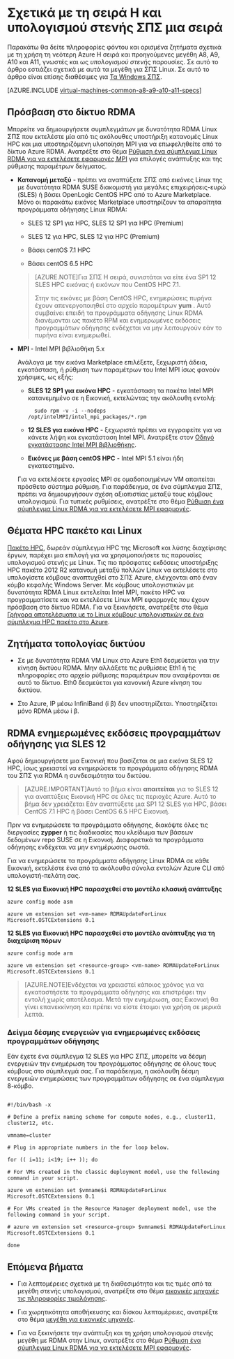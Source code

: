 <properties
 pageTitle="Σχετικά με το ΣΠΣ υπολογισμού στενής με Linux | Microsoft Azure"
 description="Λήψη πληροφοριών φόντου και ζητήματα σχετικά με τα μεγέθη υπολογισμού στενής H σειρά και A8, A9, A10 και A11 για ΣΠΣ Linux"
 services="virtual-machines-linux"
 documentationCenter=""
 authors="dlepow"
 manager="timlt"
 editor=""
 tags="azure-resource-manager,azure-service-management"/>
<tags
ms.service="virtual-machines-linux"
 ms.devlang="na"
 ms.topic="article"
 ms.tgt_pltfrm="vm-linux"
 ms.workload="infrastructure-services"
 ms.date="09/21/2016"
 ms.author="danlep"/>

# <a name="about-h-series-and-compute-intensive-a-series-vms"></a>Σχετικά με τη σειρά H και υπολογισμού στενής ΣΠΣ μια σειρά 

Παρακάτω θα δείτε πληροφορίες φόντου και ορισμένα ζητήματα σχετικά με τη χρήση τη νεότερη Azure H σειρά και προηγούμενες μεγέθη A8, A9, A10 και A11, γνωστές και ως *υπολογισμού στενής* παρουσίες. Σε αυτό το άρθρο εστιάζει σχετικά με αυτά τα μεγέθη για ΣΠΣ Linux. Σε αυτό το άρθρο είναι επίσης διαθέσιμες για [Τα Windows ΣΠΣ](virtual-machines-windows-a8-a9-a10-a11-specs.md).




[AZURE.INCLUDE [virtual-machines-common-a8-a9-a10-a11-specs](../../includes/virtual-machines-common-a8-a9-a10-a11-specs.md)]

## <a name="access-to-the-rdma-network"></a>Πρόσβαση στο δίκτυο RDMA

Μπορείτε να δημιουργήσετε συμπλεγμάτων με δυνατότητα RDMA Linux ΣΠΣ που εκτελέστε μία από τις ακόλουθες υποστήριξη κατανομές Linux HPC και μια υποστηριζόμενη υλοποίηση MPI για να επωφεληθείτε από το δίκτυο Azure RDMA. Ανατρέξτε στο θέμα [Ρύθμιση ένα σύμπλεγμα Linux RDMA για να εκτελέσετε εφαρμογές MPI](virtual-machines-linux-classic-rdma-cluster.md) για επιλογές ανάπτυξης και της ρύθμισης παραμέτρων δείγματος.

* **Κατανομή μεταξύ** - πρέπει να αναπτύξετε ΣΠΣ από εικόνες Linux της με δυνατότητα RDMA SUSE διακομιστή για μεγάλες επιχειρήσεις-ευρώ (SLES) ή βάσει OpenLogic CentOS HPC από το Azure Marketplace. Μόνο οι παρακάτω εικόνες Marketplace υποστηρίζουν τα απαραίτητα προγράμματα οδήγησης Linux RDMA:

    * SLES 12 SP1 για HPC, SLES 12 SP1 για HPC (Premium)
    
    * SLES 12 για HPC, SLES 12 για HPC (Premium)
    
    * Βάσει centOS 7.1 HPC
    
    * Βάσει centOS 6.5 HPC
    
    >[AZURE.NOTE]Για ΣΠΣ H σειρά, συνιστάται να είτε ένα SP1 12 SLES HPC εικόνας ή εικόνων που CentOS HPC 7.1.
    >
    >Στην τις εικόνες με βάση CentOS HPC, ενημερώσεις πυρήνα έχουν απενεργοποιηθεί στο αρχείο παραμέτρων **yum** . Αυτό συμβαίνει επειδή τα προγράμματα οδήγησης Linux RDMA διανέμονται ως πακέτο RPM και ενημερωμένες εκδόσεις προγραμμάτων οδήγησης ενδέχεται να μην λειτουργούν εάν το πυρήνα είναι ενημερωθεί.

* **MPI** - Intel MPI βιβλιοθήκη 5.x

    Ανάλογα με την εικόνα Marketplace επιλέξετε, ξεχωριστή άδεια, εγκατάσταση, ή ρύθμιση των παραμέτρων του Intel MPI ίσως φανούν χρήσιμες, ως εξής: 
    
    * **SLES 12 SP1 για εικόνα HPC** - εγκατάσταση τα πακέτα Intel MPI κατανεμημένο σε η Εικονική, εκτελώντας την ακόλουθη εντολή:
    
            sudo rpm -v -i --nodeps /opt/intelMPI/intel_mpi_packages/*.rpm

    * **12 SLES για εικόνα HPC** - ξεχωριστά πρέπει να εγγραφείτε για να κάνετε λήψη και εγκατάσταση Intel MPI. Ανατρέξτε στον [Οδηγό εγκατάστασης Intel MPI βιβλιοθήκης](https://software.intel.com/sites/default/files/managed/7c/2c/intelmpi-2017-installguide-linux.pdf).
    
    * **Εικόνες με βάση centOS HPC** - Intel MPI 5.1 είναι ήδη εγκατεστημένο.  

    Για να εκτελέσετε εργασίες MPI σε ομαδοποιημένων VM απαιτείται πρόσθετο σύστημα ρύθμιση. Για παράδειγμα, σε ένα σύμπλεγμα ΣΠΣ, πρέπει να δημιουργήσουν σχέση αξιοπιστίας μεταξύ τους κόμβους υπολογισμού. Για τυπικές ρυθμίσεις, ανατρέξτε στο θέμα [Ρύθμιση ένα σύμπλεγμα Linux RDMA για να εκτελέσετε MPI εφαρμογές](virtual-machines-linux-classic-rdma-cluster.md).


## <a name="considerations-for-hpc-pack-and-linux"></a>Θέματα HPC πακέτο και Linux

[Πακέτο HPC](https://technet.microsoft.com/library/jj899572.aspx), δωρεάν σύμπλεγμα HPC της Microsoft και λύσης διαχείρισης έργων, παρέχει μια επιλογή για να χρησιμοποιήσετε τις παρουσίες υπολογισμού στενής με Linux. Τις πιο πρόσφατες εκδόσεις υποστήριξης HPC πακέτο 2012 R2 κατανομή μεταξύ πολλών Linux να εκτελέσετε στο υπολογίσετε κόμβους αναπτυχθεί στο ΣΠΣ Azure, ελέγχονται από έναν κόμβο κεφαλής Windows Server. Με κόμβους υπολογιστικών με δυνατότητα RDMA Linux εκτελείται Intel MPI, πακέτο HPC να προγραμματίσετε και να εκτελέσετε Linux MPI εφαρμογές που έχουν πρόσβαση στο δίκτυο RDMA. Για να ξεκινήσετε, ανατρέξτε στο θέμα [Γρήγορα αποτελέσματα με το Linux κόμβους υπολογιστικών σε ένα σύμπλεγμα HPC πακέτο στο Azure](virtual-machines-linux-classic-hpcpack-cluster.md).

## <a name="network-topology-considerations"></a>Ζητήματα τοπολογίας δικτύου

* Σε με δυνατότητα RDMA VM Linux στο Azure Eth1 δεσμεύεται για την κίνηση δικτύου RDMA. Μην αλλάξετε τις ρυθμίσεις Eth1 ή τις πληροφορίες στο αρχείο ρύθμισης παραμέτρων που αναφέρονται σε αυτό το δίκτυο. Eth0 δεσμεύεται για κανονική Azure κίνηση του δικτύου.

* Στο Azure, IP μέσω InfiniBand (i β) δεν υποστηρίζεται. Υποστηρίζεται μόνο RDMA μέσω i β.

## <a name="rdma-driver-updates-for-sles-12"></a>RDMA ενημερωμένες εκδόσεις προγραμμάτων οδήγησης για SLES 12

Αφού δημιουργήσετε μια Εικονική που βασίζεται σε μια εικόνα SLES 12 HPC, ίσως χρειαστεί να ενημερώσετε τα προγράμματα οδήγησης RDMA του ΣΠΣ για RDMA η συνδεσιμότητα του δικτύου. 

>[AZURE.IMPORTANT]Αυτό το βήμα είναι **απαιτείται** για το SLES 12 για αναπτύξεις Εικονική HPC σε όλες τις περιοχές Azure. 
>Αυτό το βήμα δεν χρειάζεται Εάν αναπτύξετε μια SP1 12 SLES για HPC, βάσει CentOS 7.1 HPC ή βάσει CentOS 6.5 HPC Εικονική. 

Πριν να ενημερώσετε τα προγράμματα οδήγησης, διακόψτε όλες τις διεργασίες **zypper** ή τις διαδικασίες που κλείδωμα των βάσεων δεδομένων repo SUSE σε η Εικονική. Διαφορετικά τα προγράμματα οδήγησης ενδέχεται να μην ενημέρωσης σωστά.  

Για να ενημερώσετε τα προγράμματα οδήγησης Linux RDMA σε κάθε Εικονική, εκτελέστε ένα από τα ακόλουθα σύνολα εντολών Azure CLI από υπολογιστή-πελάτη σας.

**12 SLES για Εικονική HPC παρασχεθεί στο μοντέλο κλασική ανάπτυξης**

```
azure config mode asm

azure vm extension set <vm-name> RDMAUpdateForLinux Microsoft.OSTCExtensions 0.1
```

**12 SLES για Εικονική HPC παρασχεθεί στο μοντέλο ανάπτυξης για τη διαχείριση πόρων**

```
azure config mode arm

azure vm extension set <resource-group> <vm-name> RDMAUpdateForLinux Microsoft.OSTCExtensions 0.1
```

>[AZURE.NOTE]Ενδέχεται να χρειαστεί κάποιος χρόνος για να εγκαταστήσετε τα προγράμματα οδήγησης και επιστρέφει την εντολή χωρίς αποτέλεσμα. Μετά την ενημέρωση, σας Εικονική θα γίνει επανεκκίνηση και πρέπει να είστε έτοιμοι για χρήση σε μερικά λεπτά.

### <a name="sample-script-for-driver-updates"></a>Δείγμα δέσμης ενεργειών για ενημερωμένες εκδόσεις προγραμμάτων οδήγησης

Εάν έχετε ένα σύμπλεγμα 12 SLES για HPC ΣΠΣ, μπορείτε να δέσμη ενεργειών την ενημέρωση του προγράμματος οδήγησης σε όλους τους κόμβους στο σύμπλεγμά σας. Για παράδειγμα, η ακόλουθη δέσμη ενεργειών ενημερώσεις των προγραμμάτων οδήγησης σε ένα σύμπλεγμα 8-κόμβο.

```

#!/bin/bash -x

# Define a prefix naming scheme for compute nodes, e.g., cluster11, cluster12, etc.

vmname=cluster

# Plug in appropriate numbers in the for loop below.

for (( i=11; i<19; i++ )); do

# For VMs created in the classic deployment model, use the following command in your script.

azure vm extension set $vmname$i RDMAUpdateForLinux Microsoft.OSTCExtensions 0.1

# For VMs created in the Resource Manager deployment model, use the following command in your script.

# azure vm extension set <resource-group> $vmname$i RDMAUpdateForLinux Microsoft.OSTCExtensions 0.1

done

```


## <a name="next-steps"></a>Επόμενα βήματα

* Για λεπτομέρειες σχετικά με τη διαθεσιμότητα και τις τιμές από τα μεγέθη στενής υπολογισμού, ανατρέξτε στο θέμα [εικονικές μηχανές τις πληροφορίες τιμολόγησης](https://azure.microsoft.com/pricing/details/virtual-machines/#Linux).

* Για χωρητικότητα αποθήκευσης και δίσκου λεπτομέρειες, ανατρέξτε στο θέμα [μεγέθη για εικονικές μηχανές](virtual-machines-linux-sizes.md).

* Για να ξεκινήσετε την ανάπτυξη και τη χρήση υπολογισμού στενής μεγέθη με RDMA στην Linux, ανατρέξτε στο θέμα [Ρύθμιση ένα σύμπλεγμα Linux RDMA για να εκτελέσετε MPI εφαρμογές](virtual-machines-linux-classic-rdma-cluster.md).



